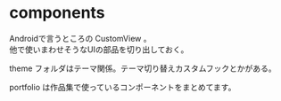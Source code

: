 # components
Androidで言うところの CustomView 。  
他で使いまわせそうなUIの部品を切り出しておく。

theme フォルダはテーマ関係。テーマ切り替えカスタムフックとかがある。

portfolio は作品集で使っているコンポーネントをまとめてます。